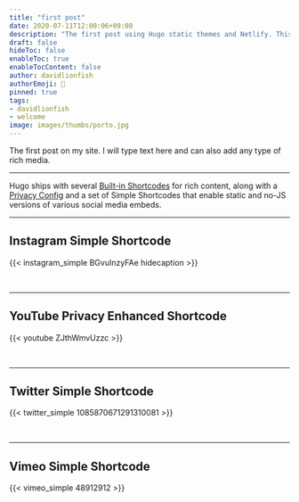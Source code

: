 ```yaml
---
title: "first post"
date: 2020-07-11T12:00:06+09:00
description: "The first post using Hugo static themes and Netlify. This will test it all works and also contains info on rich media content"
draft: false
hideToc: false
enableToc: true
enableTocContent: false
author: davidlionfish
authorEmoji: 👺
pinned: true
tags: 
- davidlionfish
- welcome
image: images/thumbs/porto.jpg
---
```


The first post on my site. I will type text here and can also add any type of rich media.

---

Hugo ships with several [Built-in Shortcodes](https://gohugo.io/content-management/shortcodes/#use-hugo-s-built-in-shortcodes) for rich content, along with a [Privacy Config](https://gohugo.io/about/hugo-and-gdpr/) and a set of Simple Shortcodes that enable static and no-JS versions of various social media embeds.
<!--more-->
---

## Instagram Simple Shortcode

{{< instagram_simple BGvuInzyFAe hidecaption >}}

<br>

---

## YouTube Privacy Enhanced Shortcode

{{< youtube ZJthWmvUzzc >}}

<br>

---

## Twitter Simple Shortcode

{{< twitter_simple 1085870671291310081 >}}

<br>

---

## Vimeo Simple Shortcode

{{< vimeo_simple 48912912 >}}